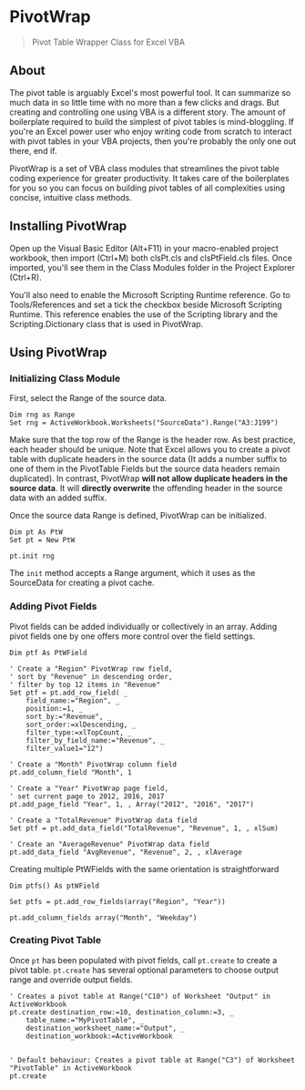# PivotWrap
> Pivot Table Wrapper Class for Excel VBA

## About

The pivot table is arguably Excel's most powerful tool. It can summarize so much data in so little time with no more than a few clicks and drags. But creating and controlling one using VBA is a different story. The amount of boilerplate required to build the simplest of pivot tables is mind-bloggling. If you're an Excel power user who enjoy writing code from scratch to interact with pivot tables in your VBA projects, then you're probably the only one out there, end if.

PivotWrap is a set of VBA class modules that streamlines the pivot table coding experience for greater productivity. It takes care of the boilerplates for you so you can focus on building pivot tables of all complexities using concise, intuitive class methods. 

## Installing PivotWrap

Open up the Visual Basic Editor (Alt+F11) in your macro-enabled project workbook, then import (Ctrl+M) both clsPt.cls and clsPtField.cls files. Once imported, you'll see them in the Class Modules folder in the Project Explorer (Ctrl+R).

You'll also need to enable the Microsoft Scripting Runtime reference. Go to Tools/References and set a tick the checkbox beside Microsoft Scripting Runtime. This reference enables the use of the Scripting library and the Scripting.Dictionary class that is used in PivotWrap. 

## Using PivotWrap

### Initializing Class Module

First, select the Range of the source data.

```vba
Dim rng as Range
Set rng = ActiveWorkbook.Worksheets("SourceData").Range("A3:J199")
```

Make sure that the top row of the Range is the header row. As best practice, each header should be unique. Note that Excel allows you to create a pivot table with duplicate headers in the source data (It adds a number suffix to one of them in the PivotTable Fields but the source data headers remain duplicated). In contrast, PivotWrap **will not allow duplicate headers in the source data**. It will **directly overwrite** the offending header in the source data with an added suffix. 

Once the source data Range is defined, PivotWrap can be initialized.

```vba
Dim pt As PtW
Set pt = New PtW

pt.init rng
```

The ``init`` method accepts a Range argument, which it uses as the SourceData for creating a pivot cache.

### Adding Pivot Fields

Pivot fields can be added individually or collectively in an array. Adding pivot fields one by one offers more control over the field settings.

```vba
Dim ptf As PtWField

' Create a "Region" PivotWrap row field, 
' sort by "Revenue" in descending order, 
' filter by top 12 items in "Revenue"
Set ptf = pt.add_row_field( _
	field_name:="Region", _
	position:=1, _
	sort_by:="Revenue", _
	sort_order:=xlDescending, _
	filter_type:=xlTopCount, _
	filter_by_field_name:="Revenue", _
	filter_value1="12")

' Create a "Month" PivotWrap column field
pt.add_column_field "Month", 1

' Create a "Year" PivotWrap page field,
' set current page to 2012, 2016, 2017
pt.add_page_field "Year", 1, , Array("2012", "2016", "2017")

' Create a "TotalRevenue" PivotWrap data field
Set ptf = pt.add_data_field("TotalRevenue", "Revenue", 1, , xlSum)

' Create an "AverageRevenue" PivotWrap data field
pt.add_data_field "AvgRevenue", "Revenue", 2, , xlAverage
```

Creating multiple PtWFields with the same orientation is straightforward

```vba
Dim ptfs() As ptWField

Set ptfs = pt.add_row_fields(array("Region", "Year"))

pt.add_column_fields array("Month", "Weekday")
```

### Creating Pivot Table

Once `pt` has been populated with pivot fields, call `pt.create` to create a pivot table. `pt.create` has several optional parameters to choose output range and override output fields. 

```vba
' Creates a pivot table at Range("C10") of Worksheet "Output" in ActiveWorkbook
pt.create destination_row:=10, destination_column:=3, _
	table_name:="MyPivotTable", _
	destination_worksheet_name:="Output", _
	destination_workbook:=ActiveWorkbook


' Default behaviour: Creates a pivot table at Range("C3") of Worksheet "PivotTable" in ActiveWorkbook
pt.create
```
